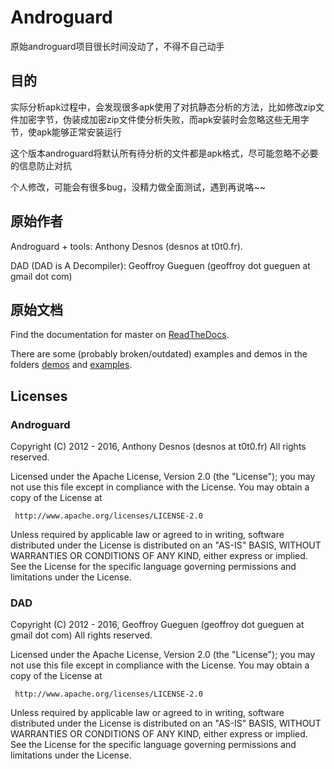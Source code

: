 
# Androguard

原始androguard项目很长时间没动了，不得不自己动手

## 目的

实际分析apk过程中，会发现很多apk使用了对抗静态分析的方法，比如修改zip文件加密字节，伪装成加密zip文件使分析失败，而apk安装时会忽略这些无用字节，使apk能够正常安装运行

这个版本androguard将默认所有待分析的文件都是apk格式，尽可能忽略不必要的信息防止对抗

个人修改，可能会有很多bug，没精力做全面测试，遇到再说咯~~


## 原始作者

Androguard + tools: Anthony Desnos (desnos at t0t0.fr).

DAD (DAD is A Decompiler): Geoffroy Gueguen (geoffroy dot gueguen at gmail dot com)

## 原始文档

Find the documentation for master on [ReadTheDocs](http://androguard.readthedocs.io/en/latest/).

There are some (probably broken/outdated) examples and demos in the folders [demos](https://github.com/androguard/androguard/tree/master/demos) and [examples](https://github.com/androguard/androguard/tree/master/examples).


## Licenses

### Androguard

Copyright (C) 2012 - 2016, Anthony Desnos (desnos at t0t0.fr)
All rights reserved.

Licensed under the Apache License, Version 2.0 (the "License");
you may not use this file except in compliance with the License.
You may obtain a copy of the License at

     http://www.apache.org/licenses/LICENSE-2.0

Unless required by applicable law or agreed to in writing, software
distributed under the License is distributed on an "AS-IS" BASIS,
WITHOUT WARRANTIES OR CONDITIONS OF ANY KIND, either express or implied.
See the License for the specific language governing permissions and
limitations under the License.

### DAD

Copyright (C) 2012 - 2016, Geoffroy Gueguen (geoffroy dot gueguen at gmail dot com)
All rights reserved.

Licensed under the Apache License, Version 2.0 (the "License");
you may not use this file except in compliance with the License.
You may obtain a copy of the License at

     http://www.apache.org/licenses/LICENSE-2.0

Unless required by applicable law or agreed to in writing, software
distributed under the License is distributed on an "AS-IS" BASIS,
WITHOUT WARRANTIES OR CONDITIONS OF ANY KIND, either express or implied.
See the License for the specific language governing permissions and
limitations under the License.
